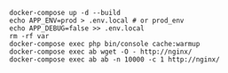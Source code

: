 
    docker-compose up -d --build
    echo APP_ENV=prod > .env.local # or prod_env
    echo APP_DEBUG=false >> .env.local
    rm -rf var
    docker-compose exec php bin/console cache:warmup
    docker-compose exec ab wget -O - http://nginx/
    docker-compose exec ab ab -n 10000 -c 1 http://nginx/
